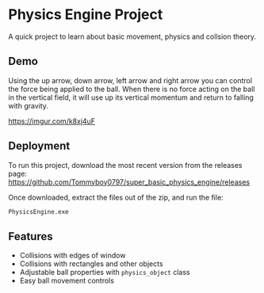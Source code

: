
# Physics Engine Project

A quick project to learn about basic movement, physics and collsion theory.


## Demo

Using the up arrow, down arrow, left arrow and right arrow you can control the force being applied to the ball. When there is no force acting on the ball in the vertical field, it will use up its vertical momentum and return to falling with gravity.

https://imgur.com/k8xj4uF




## Deployment

To run this project, download the most recent version from the releases page:
https://github.com/Tommyboy0797/super_basic_physics_engine/releases

Once downloaded, extract the files out of the zip, and run the file:

```bash
PhysicsEngine.exe
```


## Features

- Collisions with edges of window
- Collisions with rectangles and other objects
- Adjustable ball properties with `physics_object` class
- Easy ball movement controls

